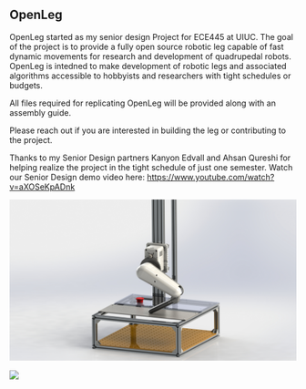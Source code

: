 ## Open**Leg**

OpenLeg started as my senior design Project for ECE445 at UIUC. The goal of the project is to provide a fully open source robotic leg capable of fast dynamic movements for research and development of quadrupedal robots. OpenLeg is intedned to make development of robotic legs and associated algorithms accessible to hobbyists and researchers with tight schedules or budgets. 

All files required for replicating OpenLeg will be provided along with an assembly guide. 

Please reach out if you are interested in building the leg or contributing to the project.

Thanks to my Senior Design partners Kanyon Edvall and Ahsan Qureshi for helping realize the project in the tight schedule of just one semester. Watch our Senior Design demo video here: https://www.youtube.com/watch?v=aXOSeKpADnk 

![](Visuals/Full_Project_Render.JPG)

![](Visuals/Leg_Jumping_Slow_Motion.gif)

